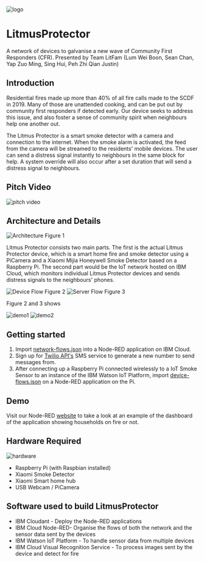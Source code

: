 ![logo](./resources/logo.jpeg)
# LitmusProtector
A network of devices to galvanise a new wave of Community First Responders (CFR).
Presented by Team LitFam (Lum Wei Boon, Sean Chan, Yap Zuo Ming, Sing Hui, Peh Zhi Qian Justin)

## Introduction
Residential fires made up more than 40% of all fire calls made to the SCDF in 2019. Many of those are unattended cooking, and can be put out by community first responders if detected early. Our device seeks to address this issue, and also foster a sense of community spirit when neighbours help one another out.

The Litmus Protector is a smart smoke detector with a camera and connection to the internet. When the smoke alarm is activated, the feed from the camera will be streamed to the residents' mobile devices. The user can send a distress signal instantly to neighbours in the same block for help. A system override will also occur after a set duration that will send a distress signal to neighbours.

## Pitch Video
![pitch video](https://www.youtube.com/watch?v=xOQCY8EYxVQ&feature=youtu.be)

## Architecture and Details
![Architecture](./resources/Architecture.png)
Figure 1

Litmus Protector consists two main parts. The first is the actual Litmus Protector device, which is a smart home fire and smoke detector using a PiCamera and a Xiaomi Mijia Honeywell Smoke Detector based on a Raspberry Pi. The second part would be the IoT network hosted on IBM Cloud, which monitors individual Litmus Protector devices and sends distress signals to the neighbours' phones.

![Device Flow](./resources/DeviceFlow.png)
Figure 2
![Server Flow](./resources/ServerFlow.png)
Figure 3

Figure 2 and 3 shows

![demo1](./resources/demo1.jpeg)
![demo2](./resources/demo2.jpeg)

## Getting started
1. Import [network-flows.json](./network-flows.json) into a Node-RED application on IBM Cloud.
2. Sign up for [Twilio API's](https://www.twilio.com) SMS service to generate a new number to send messages from.
3. After connecting up a Raspberry Pi connected wirelessly to a IoT Smoke Sensor to an instance of the IBM Watson IoT Platform, import [device-flows.json](./device-flows.json) on a Node-RED application on the Pi.

## Demo
Visit our Node-RED [website](https://detector-network.mybluemix.net/svgtest/) to take a look at an example of the dashboard of the application showing
households on fire or not. 

## Hardware Required
![hardware](./resources/hardware.jpeg)

* Raspberry Pi (with Raspbian installed)
* Xiaomi Smoke Detector
* Xiaomi Smart home hub
* USB Webcam / PiCamera

## Software used to build LitmusProtector

* IBM Cloudant - Deploy the Node-RED applications
* IBM Cloud Node-RED- Organise the flows of both the network and the sensor data sent by the devices
* IBM Watson IoT Platform - To handle sensor data from multiple devices
* IBM Cloud Visual Recognition Service - To process images sent by the device and detect for fire